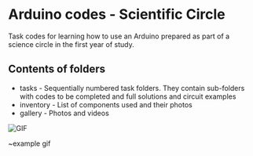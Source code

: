 # Arduino codes - Scientific Circle
Task codes for learning how to use an Arduino prepared as part of a science circle in the first year of study.
## Contents of folders
- tasks - Sequentially numbered task folders. They contain sub-folders with codes to be completed and full solutions and circuit examples 
- inventory - List of components used and their photos
- gallery - Photos and videos

![GIF](https://github.com/JackobPunch/Arduino/blob/main/gallery/x-andy-axisservo-gif.gif)

~example gif
